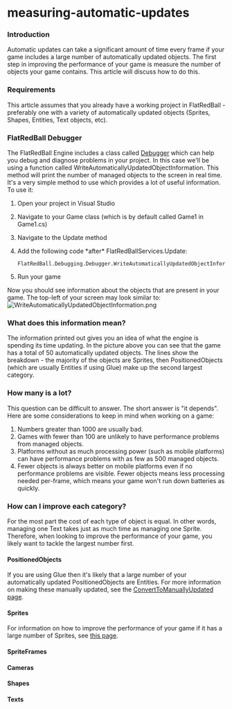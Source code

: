 # measuring-automatic-updates

### Introduction

Automatic updates can take a significant amount of time every frame if your game includes a large number of automatically updated objects. The first step in improving the performance of your game is measure the number of objects your game contains. This article will discuss how to do this.

### Requirements

This article assumes that you already have a working project in FlatRedBall - preferably one with a variety of automatically updated objects (Sprites, Shapes, Entities, Text objects, etc).

### FlatRedBall Debugger

The FlatRedBall Engine includes a class called [Debugger](../../../../../frb/docs/index.php) which can help you debug and diagnose problems in your project. In this case we'll be using a function called WriteAutomaticallyUpdatedObjectInformation. This method will print the number of managed objects to the screen in real time. It's a very simple method to use which provides a lot of useful information. To use it:

1. Open your project in Visual Studio
2. Navigate to your Game class (which is by default called Game1 in Game1.cs)
3. Navigate to the Update method
4.  Add the following code \*after\* FlatRedBallServices.Update:

    ```
    FlatRedBall.Debugging.Debugger.WriteAutomaticallyUpdatedObjectInformation();
    ```
5. Run your game

Now you should see information about the objects that are present in your game. The top-left of your screen may look similar to: ![WriteAutomaticallyUpdatedObjectInformation.png](../../../../../media/migrated\_media-WriteAutomaticallyUpdatedObjectInformation.png)

### What does this information mean?

The information printed out gives you an idea of what the engine is spending its time updating. In the picture above you can see that the game has a total of 50 automatically updated objects. The lines show the breakdown - the majority of the objects are Sprites, then PositionedObjects (which are usually Entities if using Glue) make up the second largest category.

### How many is a lot?

This question can be difficult to answer. The short answer is "it depends". Here are some considerations to keep in mind when working on a game:

1. Numbers greater than 1000 are usually bad.
2. Games with fewer than 100 are unlikely to have performance problems from managed objects.
3. Platforms without as much processing power (such as mobile platforms) can have performance problems with as few as 500 managed objects.
4. Fewer objects is always better on mobile platforms even if no performance problems are visible. Fewer objects means less processing needed per-frame, which means your game won't run down batteries as quickly.

### How can I improve each category?

For the most part the cost of each type of object is equal. In other words, managing one Text takes just as much time as managing one Sprite. Therefore, when looking to improve the performance of your game, you likely want to tackle the largest number first.

#### PositionedObjects

If you are using Glue then it's likely that a large number of your automatically updated PositionedObjects are Entities. For more information on making these manually updated, see the [ConvertToManuallyUpdated page](../../../../../frb/docs/index.php).

#### Sprites

For information on how to improve the performance of your game if it has a large number of Sprites, see [this page](../../../../../frb/docs/index.php).

#### SpriteFrames

#### Cameras

#### Shapes

#### Texts
